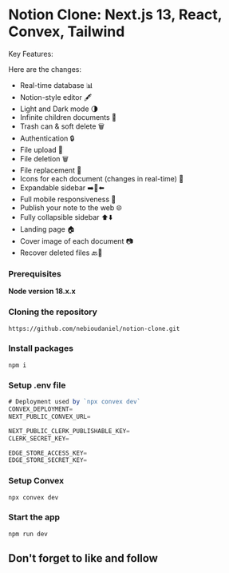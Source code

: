 # Notion Clone: Next.js 13, React, Convex, Tailwind 

Key Features:

Here are the changes:

- Real-time database 📊
- Notion-style editor 🖋️
- Light and Dark mode 🌗
- Infinite children documents 🌳
- Trash can & soft delete 🗑️
- Authentication 🔒
- File upload 📁
- File deletion 🗑️
- File replacement 🔄
- Icons for each document (changes in real-time) 🎨
- Expandable sidebar ➡️🔄⬅️
- Full mobile responsiveness 📱
- Publish your note to the web 🌐
- Fully collapsible sidebar ⬆️⬇️
- Landing page 🏠
- Cover image of each document 📷
- Recover deleted files 🔙📄

### Prerequisites

**Node version 18.x.x**

### Cloning the repository

```shell
https://github.com/nebioudaniel/notion-clone.git
```

### Install packages

```shell
npm i
```

### Setup .env file


```js
# Deployment used by `npx convex dev`
CONVEX_DEPLOYMENT=
NEXT_PUBLIC_CONVEX_URL=

NEXT_PUBLIC_CLERK_PUBLISHABLE_KEY=
CLERK_SECRET_KEY=

EDGE_STORE_ACCESS_KEY=
EDGE_STORE_SECRET_KEY=
```

### Setup Convex

```shell
npx convex dev

```

### Start the app

```shell
npm run dev
```
## Don't forget to like and follow
